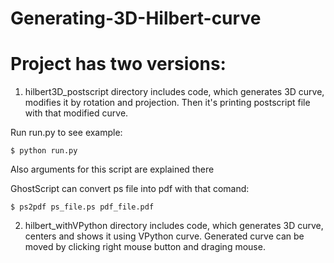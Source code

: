 # Generating-3D-Hilbert-curve

# Project has two versions:

1) hilbert3D_postscript directory includes code, which generates 3D curve, modifies it by rotation and projection. Then it's printing postscript file with that modified curve.

Run run.py to see example:

	$ python run.py

Also arguments for this script are explained there

GhostScript can convert ps file into pdf with that comand:

	$ ps2pdf ps_file.ps pdf_file.pdf


2) hilbert_withVPython directory includes code, which generates 3D curve, centers and shows it using VPython curve. Generated curve can be moved by clicking right mouse button and draging mouse.
